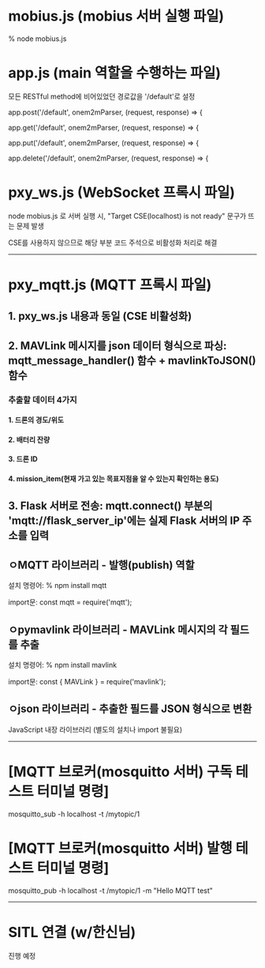 # mobius.js (mobius 서버 실행 파일)
% node mobius.js

# app.js (main 역할을 수행하는 파일)
모든 RESTful method에 비어있었던 경로값을 '/default'로 설정 

app.post('/default', onem2mParser, (request, response) => {

app.get('/default', onem2mParser, (request, response) => {

app.put('/default', onem2mParser, (request, response) => {

app.delete('/default', onem2mParser, (request, response) => {

# pxy_ws.js (WebSocket 프록시 파일)
node mobius.js 로 서버 실행 시, "Target CSE(localhost) is not ready" 문구가 뜨는 문제 발생

CSE를 사용하지 않으므로 해당 부분 코드 주석으로 비활성화 처리로 해결

---------------------------------------------------

# pxy_mqtt.js (MQTT 프록시 파일)
## 1. pxy_ws.js 내용과 동일 (CSE 비활성화)

## 2. MAVLink 메시지를 json 데이터 형식으로 파싱: mqtt_message_handler() 함수 + mavlinkToJSON() 함수

### 추출할 데이터 4가지
#### 1. 드론의 경도/위도
#### 2. 배터리 잔량
#### 3. 드론 ID
#### 4. mission_item(현재 가고 있는 목표지점을 알 수 있는지 확인하는 용도)  

## 3. Flask 서버로 전송: mqtt.connect() 부분의 'mqtt://flask_server_ip'에는 실제 Flask 서버의 IP 주소를 입력

## ㅇMQTT 라이브러리 - 발행(publish) 역할

설치 명령어: % npm install mqtt

import문: const mqtt = require('mqtt');

## ㅇpymavlink 라이브러리 - MAVLink 메시지의 각 필드를 추출

설치 명령어: % npm install mavlink

import문: const { MAVLink } = require('mavlink');

## ㅇjson 라이브러리 - 추출한 필드를 JSON 형식으로 변환

JavaScript 내장 라이브러리 (별도의 설치나 import 불필요)

---------------------------------------------------

# [MQTT 브로커(mosquitto 서버) 구독 테스트 터미널 명령]
mosquitto_sub -h localhost -t /mytopic/1

# [MQTT 브로커(mosquitto 서버) 발행 테스트 터미널 명령]
mosquitto_pub -h localhost -t /mytopic/1 -m "Hello MQTT test"

---------------------------------------------------

# SITL 연결 (w/한신님)
진행 예정
